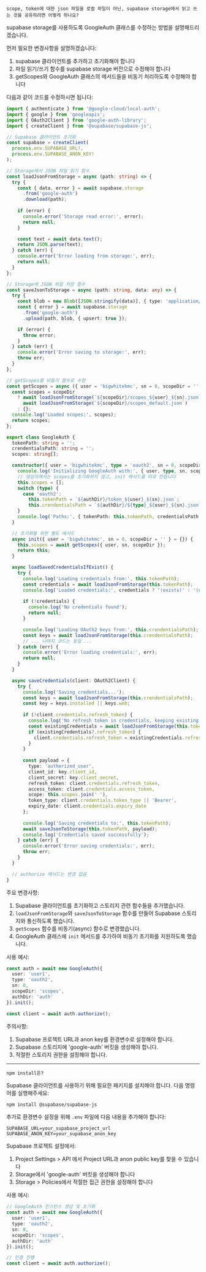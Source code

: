 ```prompt
scope, token에 대한 json 파일을 로컬 파일이 아닌, supabase storage에서 읽고 쓰는 것을 공유하려면 어떻게 하나요?
```

supabase storage를 사용하도록 GoogleAuth 클래스를 수정하는 방법을 설명해드리겠습니다.

먼저 필요한 변경사항을 설명하겠습니다:

1. supabase 클라이언트를 추가하고 초기화해야 합니다
2. 파일 읽기/쓰기 함수를 supabase storage 버전으로 수정해야 합니다
3. getScopes와 GoogleAuth 클래스의 메서드들을 비동기 처리하도록 수정해야 합니다

다음과 같이 코드를 수정하시면 됩니다:

```typescript:src/googleAuth.ts
import { authenticate } from '@google-cloud/local-auth';
import { google } from 'googleapis';
import { OAuth2Client } from 'google-auth-library';
import { createClient } from '@supabase/supabase-js';

// Supabase 클라이언트 초기화
const supabase = createClient(
  process.env.SUPABASE_URL!,
  process.env.SUPABASE_ANON_KEY!
);

// Storage에서 JSON 파일 읽기 함수
const loadJsonFromStorage = async (path: string) => {
  try {
    const { data, error } = await supabase.storage
      .from('google-auth')
      .download(path);
    
    if (error) {
      console.error('Storage read error:', error);
      return null;
    }

    const text = await data.text();
    return JSON.parse(text);
  } catch (err) {
    console.error('Error loading from storage:', err);
    return null;
  }
};

// Storage에 JSON 파일 저장 함수
const saveJsonToStorage = async (path: string, data: any) => {
  try {
    const blob = new Blob([JSON.stringify(data)], { type: 'application/json' });
    const { error } = await supabase.storage
      .from('google-auth')
      .upload(path, blob, { upsert: true });

    if (error) {
      throw error;
    }
  } catch (err) {
    console.error('Error saving to storage:', err);
    throw err;
  }
};

// getScopes를 비동기 함수로 수정
const getScopes = async ({ user = 'bigwhitekmc', sn = 0, scopeDir = '' } = {}) => {
  const scopes = scopeDir
    ? await loadJsonFromStorage(`${scopeDir}/scopes_${user}_${sn}.json`) ?? 
      await loadJsonFromStorage(`${scopeDir}/scopes_default.json`)
    : {};
  console.log('Loaded scopes:', scopes);
  return scopes;
};

export class GoogleAuth {
  tokenPath: string = '';
  crendentialsPath: string = '';
  scopes: string[];

  constructor({ user = 'bigwhitekmc', type = 'oauth2', sn = 0, scopeDir = '', authDir = '' } = {}) {
    console.log('Initializing GoogleAuth with:', { user, type, sn, scopeDir, authDir });
    // 생성자에서는 scopes를 초기화하지 않고, init 메서드를 따로 만듭니다
    this.scopes = [];
    switch (type) {
      case 'oauth2':
        this.tokenPath = `${authDir}/token_${user}_${sn}.json`;
        this.crendentialsPath = `${authDir}/${type}_${user}_${sn}.json`;
    }
    console.log('Paths:', { tokenPath: this.tokenPath, credentialsPath: this.crendentialsPath });
  }

  // 초기화를 위한 별도 메서드
  async init({ user = 'bigwhitekmc', sn = 0, scopeDir = '' } = {}) {
    this.scopes = await getScopes({ user, sn, scopeDir });
    return this;
  }

  async loadSavedCredentialsIfExist() {
    try {
      console.log('Loading credentials from:', this.tokenPath);
      const credentials = await loadJsonFromStorage(this.tokenPath);
      console.log('Loaded credentials:', credentials ? '(exists)' : '(not found)');
      
      if (!credentials) {
        console.log('No credentials found');
        return null;
      }

      console.log('Loading OAuth2 keys from:', this.crendentialsPath);
      const keys = await loadJsonFromStorage(this.crendentialsPath);
      // ... 나머지 코드는 동일 ...
    } catch (err) {
      console.error('Error loading credentials:', err);
      return null;
    }
  }

  async saveCredentials(client: OAuth2Client) {
    try {
      console.log('Saving credentials...');
      const keys = await loadJsonFromStorage(this.crendentialsPath);
      const key = keys.installed || keys.web;
      
      if (!client.credentials.refresh_token) {
        console.log('No refresh token in credentials, keeping existing one');
        const existingCredentials = await loadJsonFromStorage(this.tokenPath);
        if (existingCredentials?.refresh_token) {
          client.credentials.refresh_token = existingCredentials.refresh_token;
        }
      }
      
      const payload = {
        type: 'authorized_user',
        client_id: key.client_id,
        client_secret: key.client_secret,
        refresh_token: client.credentials.refresh_token,
        access_token: client.credentials.access_token,
        scope: this.scopes.join(' '),
        token_type: client.credentials.token_type || 'Bearer',
        expiry_date: client.credentials.expiry_date
      };
      
      console.log('Saving credentials to:', this.tokenPath);
      await saveJsonToStorage(this.tokenPath, payload);
      console.log('Credentials saved successfully');
    } catch (err) {
      console.error('Error saving credentials:', err);
      throw err;
    }
  }

  // authorize 메서드는 변경 없음
}
```

주요 변경사항:

1. Supabase 클라이언트를 초기화하고 스토리지 관련 함수들을 추가했습니다.
2. `loadJsonFromStorage`와 `saveJsonToStorage` 함수를 만들어 Supabase 스토리지와 통신하도록 했습니다.
3. `getScopes` 함수를 비동기(async) 함수로 변경했습니다.
4. GoogleAuth 클래스에 `init` 메서드를 추가하여 비동기 초기화를 지원하도록 했습니다.

사용 예시:

```typescript
const auth = await new GoogleAuth({
  user: 'user1',
  type: 'oauth2',
  sn: 0,
  scopeDir: 'scopes',
  authDir: 'auth'
}).init();

const client = await auth.authorize();
```

주의사항:
1. Supabase 프로젝트 URL과 anon key를 환경변수로 설정해야 합니다.
2. Supabase 스토리지에 'google-auth' 버킷을 생성해야 합니다.
3. 적절한 스토리지 권한을 설정해야 합니다.


---

```prompt
npm install은?
```


Supabase 클라이언트를 사용하기 위해 필요한 패키지를 설치해야 합니다. 다음 명령어를 실행해주세요:

```bash
npm install @supabase/supabase-js
```

추가로 환경변수 설정을 위해 `.env` 파일에 다음 내용을 추가해야 합니다:

```env:.env
SUPABASE_URL=your_supabase_project_url
SUPABASE_ANON_KEY=your_supabase_anon_key
```

Supabase 프로젝트 설정에서:
1. Project Settings > API 에서 Project URL과 anon public key를 찾을 수 있습니다
2. Storage에서 'google-auth' 버킷을 생성해야 합니다
3. Storage > Policies에서 적절한 접근 권한을 설정해야 합니다

사용 예시:
```typescript
// GoogleAuth 인스턴스 생성 및 초기화
const auth = await new GoogleAuth({
  user: 'user1',
  type: 'oauth2',
  sn: 0,
  scopeDir: 'scopes',
  authDir: 'auth'
}).init();

// 인증 진행
const client = await auth.authorize();
```
